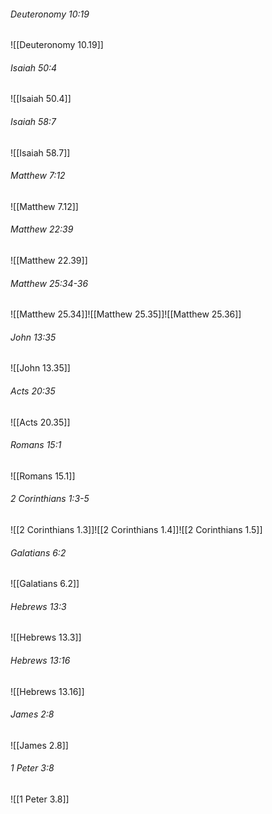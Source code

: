 ###### Deuteronomy 10:19

![[Deuteronomy 10.19]]

###### Isaiah 50:4

![[Isaiah 50.4]]

###### Isaiah 58:7

![[Isaiah 58.7]]

###### Matthew 7:12

![[Matthew 7.12]]

###### Matthew 22:39

![[Matthew 22.39]]

###### Matthew 25:34-36

![[Matthew 25.34]]![[Matthew 25.35]]![[Matthew 25.36]]

###### John 13:35

![[John 13.35]]

###### Acts 20:35

![[Acts 20.35]]

###### Romans 15:1

![[Romans 15.1]]

###### 2 Corinthians 1:3-5

![[2 Corinthians 1.3]]![[2 Corinthians 1.4]]![[2 Corinthians 1.5]]

###### Galatians 6:2

![[Galatians 6.2]]

###### Hebrews 13:3

![[Hebrews 13.3]]

###### Hebrews 13:16

![[Hebrews 13.16]]

###### James 2:8

![[James 2.8]]

###### 1 Peter 3:8

![[1 Peter 3.8]]
